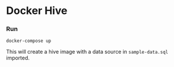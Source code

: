 # Docker Hive
### Run
```
docker-compose up
```
This will create a hive image with a data source in `sample-data.sql` imported.